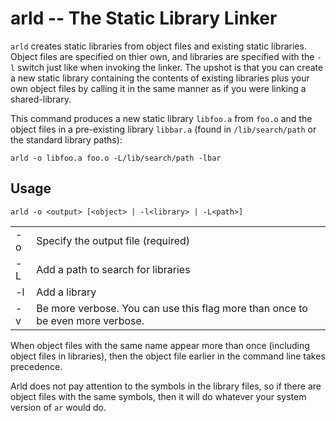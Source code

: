 arld -- The Static Library Linker
=================================

`arld` creates static libraries from object files and existing
static libraries. Object files are specified on thier own, and
libraries are specified with the `-l` switch just like when
invoking the linker. The upshot is that you can create a new static
library containing the contents of existing libraries plus your own
object files by calling it in the same manner as if you were linking a
shared-library.

This command produces a new static library `libfoo.a` from `foo.o` and
the object files in a pre-existing library `libbar.a` (found in
`/lib/search/path` or the standard library paths):

    arld -o libfoo.a foo.o -L/lib/search/path -lbar

Usage
-----

    arld -o <output> [<object> | -l<library> | -L<path>]

<table>
<tr><td>-o</td><td>Specify the output file (required)</td></tr>
<tr><td>-L</td><td>Add a path to search for libraries</td></tr>
<tr><td>-l</td><td>Add a library</td></tr>
<tr><td>-v</td><td>Be more verbose. You can use this flag more than once to be even more verbose.</td></tr>
</table>

When object files with the same name appear more than once (including
object files in libraries), then the object file earlier in the
command line takes precedence.

Arld does not pay attention to the symbols in the library files, so if
there are object files with the same symbols, then it will do whatever
your system version of `ar` would do.
